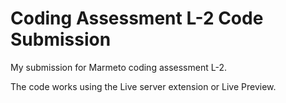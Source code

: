 # Coding Assessment L-2 Code Submission

My submission for Marmeto coding assessment L-2.

The code works using the Live server extension or Live Preview.
